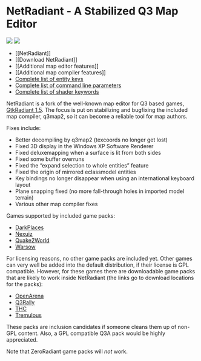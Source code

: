 NetRadiant - A Stabilized Q3 Map Editor
=======================================

![](logo.jpg)
![](>radiant.jpg)

-   [[NetRadiant]]
-   [[Download NetRadiant]]
-   [[Additional map editor features]]
-   [[Additional map compiler features]]
-   [Complete list of entity keys](Complete_list_of_entity_keys)
-   [Complete list of command line parameters](Complete_list_of_command_line_parameters)
-   [Complete list of shader keywords](Complete_list_of_shader_keywords)

NetRadiant is a fork of the well-known map editor for Q3 based games, [GtkRadiant 1.5](http://zerowing.idsoftware.com/viewcvs/radiant/GtkRadiant/branches/1.5/). The focus is put on stabilizing and bugfixing the included map compiler, q3map2, so it can become a reliable tool for map authors.

Fixes include:
-   Better decompiling by q3map2 (texcoords no longer get lost)
-   Fixed 3D display in the Windows XP Software Renderer
-   Fixed deluxemapping when a surface is lit from both sides
-   Fixed some buffer overruns
-   Fixed the “expand selection to whole entities” feature
-   Fixed the origin of mirrored eclassmodel entities
-   Key bindings no longer disappear when using an international keyboard layout
-   Plane snapping fixed (no more fall-through holes in imported model terrain)
-   Various other map compiler fixes

Games supported by included game packs:
-   [DarkPlaces](http://icculus.org/twilight/darkplaces/)
-   [Nexuiz](http://www.nexuiz.com/)
-   [Quake2World](http://www.quake2world.net/)
-   [Warsow](http://www.warsow.net/)

For licensing reasons, no other game packs are included yet. Other games can very well be added into the default distribution, if their license is GPL compatible. However, for these games there are downloadable game packs that are likely to work inside NetRadiant (the links go to download locations for the packs):

-   [OpenArena](http://openarena.ws/board/index.php?topic=2722.0)
-   [Q3Rally](http://www.q3rally.com/index.php?module=Downloads&func=display&lid=57)
-   [THC](https://svn.freepository.com/99tOHY5flO0Uk-web/browser/NetRadiant?rev=730)
-   [Tremulous](http://ingar.satgnu.net/gtkradiant/index.html)

These packs are inclusion candidates if someone cleans them up of non-GPL content. Also, a GPL compatible Q3A pack would be highly appreciated.

Note that ZeroRadiant game packs will *not* work.

